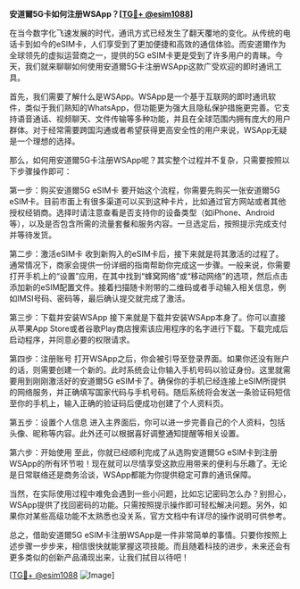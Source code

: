 **安道爾5G卡如何注册WSApp？[[TG💪+ @esim1088](https://t.me/s/esim1088)]**

在当今数字化飞速发展的时代，通讯方式已经发生了翻天覆地的变化。从传统的电话卡到如今的eSIM卡，人们享受到了更加便捷和高效的通信体验。而安道爾作为全球领先的虚拟运营商之一，提供的5G eSIM卡更是受到了许多用户的青睐。今天，我们就来聊聊如何使用安道爾5G卡注册WSApp这款广受欢迎的即时通讯工具。

首先，我们需要了解什么是WSApp。WSApp是一个基于互联网的即时通讯软件，类似于我们熟知的WhatsApp，但功能更为强大且隐私保护措施更完善。它支持语音通话、视频聊天、文件传输等多种功能，并且在全球范围内拥有庞大的用户群体。对于经常需要跨国沟通或者希望获得更高安全性的用户来说，WSApp无疑是一个理想的选择。

那么，如何用安道爾5G卡注册WSApp呢？其实整个过程并不复杂，只需要按照以下步骤操作即可：

第一步：购买安道爾5G eSIM卡
要开始这个流程，你需要先购买一张安道爾5G eSIM卡。目前市面上有很多渠道可以买到这种卡片，比如通过官方网站或者其他授权经销商。选择时请注意查看是否支持你的设备类型（如iPhone、Android等），以及是否包含所需的流量套餐和服务内容。一旦选定后，按照提示完成支付并等待发货。

第二步：激活eSIM卡
收到新购入的eSIM卡后，接下来就是将其激活的过程了。通常情况下，商家会提供一份详细的指南帮助你完成这一步骤。一般来说，你需要打开手机上的“设置”应用，在其中找到“蜂窝网络”或“移动网络”的选项，然后点击添加新的eSIM配置文件。接着扫描随卡附带的二维码或者手动输入相关信息，例如IMSI号码、密码等，最后确认提交就完成了激活。

第三步：下载并安装WSApp
接下来就是下载并安装WSApp本身了。你可以直接从苹果App Store或者谷歌Play商店搜索该应用程序的名字进行下载。下载完成后启动程序，并同意必要的权限请求。

第四步：注册账号
打开WSApp之后，你会被引导至登录界面。如果你还没有账户的话，则需要创建一个新的。此时系统会让你输入手机号码以验证身份。这里就需要用到刚刚激活好的安道爾5G eSIM卡了。确保你的手机已经连接上eSIM所提供的网络服务，并正确填写国家代码与手机号码。随后系统将会发送一条验证码短信至你的手机上，输入正确的验证码后便成功创建了个人资料页。

第五步：设置个人信息
进入主界面后，你可以进一步完善自己的个人资料，包括头像、昵称等内容。此外还可以根据喜好调整通知提醒等相关设置。

第六步：开始使用
至此，你就已经顺利完成了从选购安道爾5G eSIM卡到注册WSApp的所有环节啦！现在就可以尽情享受这款应用带来的便利与乐趣了。无论是日常联络还是商务洽谈，WSApp都能为你提供稳定可靠的通讯保障。

当然，在实际使用过程中难免会遇到一些小问题，比如忘记密码怎么办？别担心，WSApp提供了找回密码的功能。只需按照提示操作即可轻松解决问题。另外，如果你对某些高级功能不太熟悉也没关系，官方文档中有详尽的操作说明可供参考。

总之，借助安道爾5G eSIM卡注册WSApp是一件非常简单的事情。只要你按照上述步骤一步步来，相信很快就能掌握这项技能。而且随着科技的进步，未来还会有更多类似的创新产品涌现出来，让我们拭目以待吧！

[[TG💪+ @esim1088](https://t.me/s/esim1088) ![Image](https://i.postimg.cc/4NQfJmqS/Snipaste-2025-05-13-00-14-12.png)]